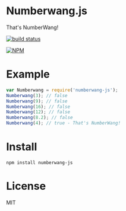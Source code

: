 # Numberwang.js

That's NumberWang!

[![build status](https://secure.travis-ci.org/joshgillies/numberwang.js.svg)](http://travis-ci.org/joshgillies/numberwang.js)

[![NPM](https://nodei.co/npm/number-wang.png?downloads=true&stars=true)](https://nodei.co/npm/numberwang-js/)

# Example
```javascript
var Numberwang = require('numberwang-js');
Numberwang(3); // false
Numberwang(9); // false
Numberwang(16); // false
Numberwang(12); // false
Numberwang(8.2); // false
Numberwang(4); // true - That's NumberWang!
```

# Install

`npm install numberwang-js`

# License
MIT
